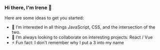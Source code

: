 ### Hi there, I'm Irene 👋

Here are some ideas to get you started:

- 🔭 I’m interested in all things JavaScript, CSS, and the intersection of the two.
- 👯 I’m always looking to collaborate on interesting projects: React / Vue
- ⚡ Fun fact: I don't remember why I put a 3 into my name
